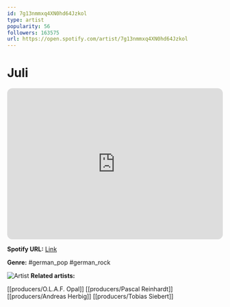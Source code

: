 ```yaml
---
id: 7g13nmmxq4XN0hd64Jzkol
type: artist
popularity: 56
followers: 163575
url: https://open.spotify.com/artist/7g13nmmxq4XN0hd64Jzkol
---
```

# Juli

<iframe style="border-radius:12px" src="https://open.spotify.com/embed/artist/7g13nmmxq4XN0hd64Jzkol" width="100%" height="352" frameBorder="0" allowfullscreen="" allow="autoplay; clipboard-write; encrypted-media; fullscreen; picture-in-picture" loading="lazy"></iframe>

**Spotify URL:** [Link](https://open.spotify.com/artist/7g13nmmxq4XN0hd64Jzkol)

**Genre:**  #german_pop #german_rock

![Artist](https://i.scdn.co/image/ab6761610000e5ebe70aabda8f4326b2e26d78e2)
**Related artists:**

[[producers/O.L.A.F. Opal]]
[[producers/Pascal Reinhardt]]
[[producers/Andreas Herbig]]
[[producers/Tobias Siebert]]
